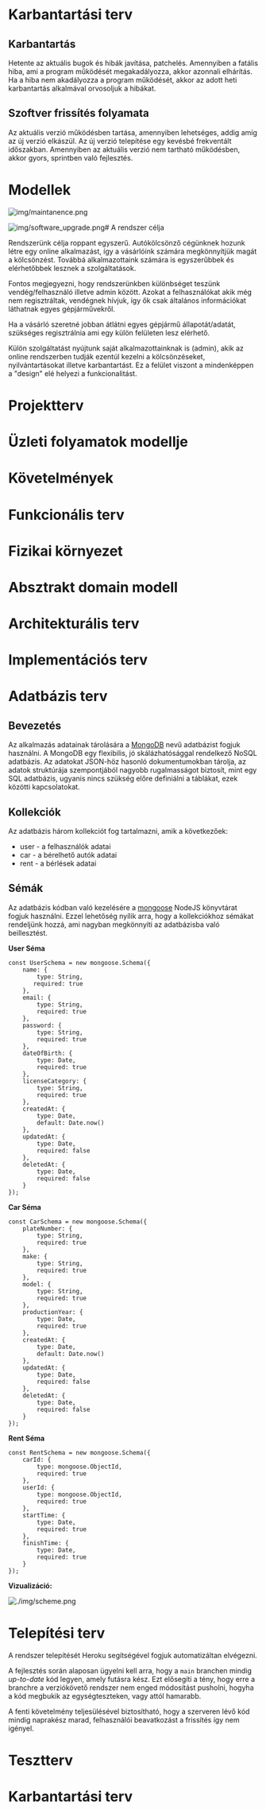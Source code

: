 # Karbantartási terv

## Karbantartás

Hetente az aktuális bugok és hibák javítása, patchelés.
Amennyiben a fatális hiba, ami a program működését megakadályozza, akkor azonnali
elhárítás. Ha a hiba nem akadályozza a program működését, akkor az adott heti
karbantartás alkalmával orvosoljuk a hibákat.

## Szoftver frissítés folyamata

Az aktuális verzió működésben tartása, amennyiben lehetséges, 
addig amíg az új verzió elkászül. Az új verzió telepítése egy kevésbé frekventált
időszakban.
Amennyiben az aktuális verzió nem tartható működésben, akkor gyors, sprintben 
való fejlesztés.

# Modellek

![img/maintanence.png](./img/maintanence.png)

![img/software_upgrade.png](./img/software_upgrade.png)# A rendszer célja

Rendszerünk célja roppant egyszerű. Autókölcsönző cégünknek hozunk létre egy
online alkalmazást, így a vásárlóink számára megkönnyítjük magát a kölcsönzést.
Továbbá alkalmazottaink számára is egyszerűbbek és elérhetőbbek lesznek a
szolgáltatások.

Fontos megjegyezni, hogy rendszerünkben különbséget teszünk vendég/felhasználó
illetve admin között. Azokat a felhasználókat akik még nem regisztráltak, vendégnek
hívjuk, így ők csak általános információkat láthatnak egyes gépjárművekről.

Ha a vásárló szeretné jobban átlátni egyes gépjármű állapotát/adatát, szükséges
regisztrálnia ami egy külön felületen lesz elérhető.

Külön szolgáltatást nyújtunk saját alkalmazottainknak is (admin), akik az online
rendszerben tudják ezentúl kezelni a kölcsönzéseket, nyilvántartásokat illetve
karbantartást. Ez a felület viszont a mindenképpen a "design" elé helyezi a
funkcionalitást.

# Projektterv

# Üzleti folyamatok modellje

# Követelmények

# Funkcionális terv

# Fizikai környezet

# Absztrakt domain modell

# Architekturális terv

# Implementációs terv

# Adatbázis terv

## Bevezetés

Az alkalmazás adatainak tárolására a [MongoDB](https://www.mongodb.com/) nevű adatbázist fogjuk használni.
A MongoDB egy flexibilis, jó skálázhatósággal rendelkező NoSQL  adatbázis. 
Az adatokat JSON-höz hasonló dokumentumokban tárolja, az adatok 
struktúrája
szempontjából nagyobb rugalmasságot biztosít, mint egy SQL adatbázis, 
ugyanis nincs szükség előre definiálni a táblákat, ezek közötti kapcsolatokat. 

## Kollekciók 

Az adatbázis három kollekciót fog tartalmazni, amik a következőek: 
+ user - a felhasználók adatai 
+ car - a bérelhető autók adatai 
+ rent - a bérlések adatai 

## Sémák 

Az adatbázis kódban való kezelésére a [mongoose](https://mongoosejs.com/) NodeJS könyvtárat fogjuk használni. 
Ezzel lehetőség nyílik arra, hogy a kollekciókhoz sémákat rendeljünk hozzá, ami nagyban megkönnyíti az adatbázisba való beillesztést. 

**User Séma**

    const UserSchema = new mongoose.Schema({
	    name: {
		    type: String, 
		   required: true
	    },
	    email: {
		    type: String,
		    required: true
	    },
	    password: {
		    type: String,
		    required: true
	    },
	    dateOfBirth: {
		    type: Date,
		    required: true
	    },
	    licenseCategory: {
		    type: String,
		    required: true
	    },
        createdAt: {
            type: Date, 
            default: Date.now()
        },
        updatedAt: {
            type: Date,
            required: false
        },
        deletedAt: {
            type: Date,
            required: false
        }
    });

**Car Séma**

    const CarSchema = new mongoose.Schema({
	    plateNumber: {
		    type: String,
		    required: true
	    },
	    make: {
		    type: String,
		    required: true
	    },
	    model: {
	    	type: String,
		    required: true
	    },
	    productionYear: {
		    type: Date,
		    required: true
	    },
        createdAt: {
            type: Date, 
            default: Date.now()
        },
        updatedAt: {
            type: Date,
            required: false
        },
        deletedAt: {
            type: Date,
            required: false
        }
    });

**Rent Séma**

    const RentSchema = new mongoose.Schema({
	    carId: {
		    type: mongoose.ObjectId, 
		    required: true
	    },
	    userId: {
	    	type: mongoose.ObjectId,
		    required: true
	    },
	    startTime: {
	      	type: Date,
		    required: true
	    },
	    finishTime: {
	    	type: Date,
		    required: true
	    }
    });

**Vizualizáció:**

![./img/scheme.png](./img/scheme.png)

# Telepítési terv

A rendszer telepítését Heroku segítségével fogjuk automatizáltan elvégezni.

A fejlesztés során alaposan ügyelni kell arra, hogy a `main` branchen mindig
*up-to-date* kód legyen, amely futásra kész. Ezt elősegíti a tény, hogy erre a
branchre a verziókövető rendszer nem enged módosítást pusholni, hogyha a kód
megbukik az egységteszteken, vagy attól hamarabb.

A fenti követelmény teljesülésével biztosítható, hogy a szerveren lévő kód
mindig naprakész marad, felhasználói beavatkozást a frissítés így nem igényel.

# Tesztterv

# Karbantartási terv
